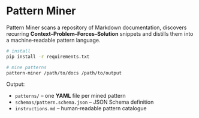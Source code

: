 # Pattern Miner

Pattern Miner scans a repository of Markdown documentation, discovers recurring **Context–Problem–Forces–Solution** snippets and distills them into a machine‑readable pattern language.

```bash
# install
pip install -r requirements.txt

# mine patterns
pattern-miner /path/to/docs /path/to/output
```

Output:
* `patterns/` – one **YAML** file per mined pattern
* `schemas/pattern.schema.json` – JSON Schema definition
* `instructions.md` – human‑readable pattern catalogue
